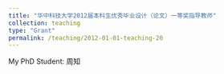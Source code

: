 ```yaml
---
title: "华中科技大学2012届本科生优秀毕业设计（论文）一等奖指导教师"
collection: teaching
type: "Grant"
permalink: /teaching/2012-01-01-teaching-20
---
```


My PhD Student: 周知
